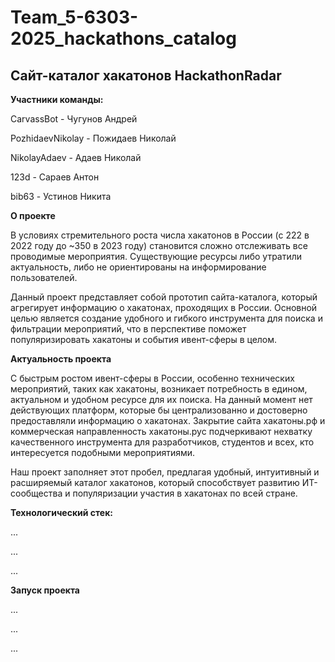 # Team_5-6303-2025_hackathons_catalog
## Сайт-каталог хакатонов HackathonRadar

**Участники команды:**

CarvassBot - Чугунов Андрей

PozhidaevNikolay - Пожидаев Николай

NikolayAdaev - Адаев Николай

123d - Сараев Антон

bib63 - Устинов Никита 

**О проекте**

В условиях стремительного роста числа хакатонов в России (с 222 в 2022 году до ~350 в 2023 году) становится сложно отслеживать все проводимые мероприятия. Существующие ресурсы либо утратили актуальность, либо не ориентированы на информирование пользователей.

Данный проект представляет собой прототип сайта-каталога, который агрегирует информацию о хакатонах, проходящих в России. Основной целью является создание удобного и гибкого инструмента для поиска и фильтрации мероприятий, что в перспективе поможет популяризировать хакатоны и события ивент-сферы в целом.

**Актуальность проекта**

С быстрым ростом ивент-сферы в России, особенно технических мероприятий, таких как хакатоны, возникает потребность в едином, актуальном и удобном ресурсе для их поиска. На данный момент нет действующих платформ, которые бы централизованно и достоверно предоставляли информацию о хакатонах. Закрытие сайта хакатоны.рф и коммерческая направленность хакатоны.рус подчеркивают нехватку качественного инструмента для разработчиков, студентов и всех, кто интересуется подобными мероприятиями.

Наш проект заполняет этот пробел, предлагая удобный, интуитивный и расширяемый каталог хакатонов, который способствует развитию ИТ-сообщества и популяризации участия в хакатонах по всей стране.

**Технологический стек:**

...

...

...

**Запуск проекта**

...

...

...
